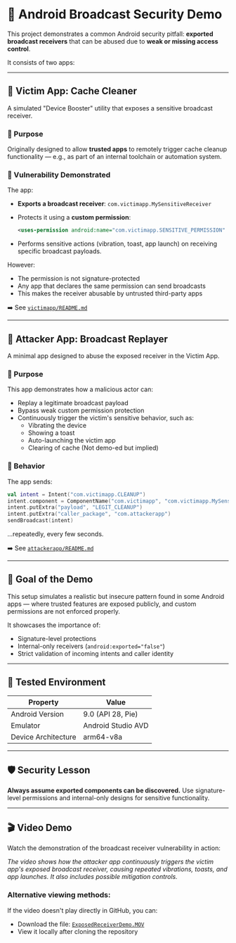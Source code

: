 # 🧪 Android Broadcast Security Demo

This project demonstrates a common Android security pitfall: **exported broadcast receivers** that can be abused due to **weak or missing access control**.

It consists of two apps:

---

## 📱 Victim App: Cache Cleaner

A simulated "Device Booster" utility that exposes a sensitive broadcast receiver.

### 🔹 Purpose

Originally designed to allow **trusted apps** to remotely trigger cache cleanup functionality — e.g., as part of an internal toolchain or automation system.

### 🔹 Vulnerability Demonstrated

The app:

- **Exports a broadcast receiver**:
  `com.victimapp.MySensitiveReceiver`

- Protects it using a **custom permission**:
  ```xml
  <uses-permission android:name="com.victimapp.SENSITIVE_PERMISSION" />
  ```

- Performs sensitive actions (vibration, toast, app launch) on receiving specific broadcast payloads.

However:

- The permission is not signature-protected
- Any app that declares the same permission can send broadcasts
- This makes the receiver abusable by untrusted third-party apps

➡️ See [`victimapp/README.md`](./victimapp/README.md)

---

## 🚨 Attacker App: Broadcast Replayer

A minimal app designed to abuse the exposed receiver in the Victim App.

### 🔹 Purpose

This app demonstrates how a malicious actor can:

- Replay a legitimate broadcast payload
- Bypass weak custom permission protection
- Continuously trigger the victim's sensitive behavior, such as:
  - Vibrating the device
  - Showing a toast
  - Auto-launching the victim app
  - Clearing of cache (Not demo-ed but implied)

### 🔹 Behavior

The app sends:

```kotlin
val intent = Intent("com.victimapp.CLEANUP")
intent.component = ComponentName("com.victimapp", "com.victimapp.MySensitiveReceiver")
intent.putExtra("payload", "LEGIT_CLEANUP")
intent.putExtra("caller_package", "com.attackerapp")
sendBroadcast(intent)
```

...repeatedly, every few seconds.

➡️ See [`attackerapp/README.md`](./attackerapp/README.md)

---

## 🎯 Goal of the Demo

This setup simulates a realistic but insecure pattern found in some Android apps — where trusted features are exposed publicly, and custom permissions are not enforced properly.

It showcases the importance of:

- Signature-level protections
- Internal-only receivers (`android:exported="false"`)
- Strict validation of incoming intents and caller identity

---

## 🧪 Tested Environment

| Property             | Value                          |
|----------------------|-------------------------------|
| Android Version      | 9.0 (API 28, Pie)              |
| Emulator             | Android Studio AVD             |
| Device Architecture  | arm64-v8a                      |

---

## 🛡️ Security Lesson

**Always assume exported components can be discovered.**
Use signature-level permissions and internal-only designs for sensitive functionality.

---

## 🎬 Video Demo

Watch the demonstration of the broadcast receiver vulnerability in action:



*The video shows how the attacker app continuously triggers the victim app's exposed broadcast receiver, causing repeated vibrations, toasts, and app launches. It also includes possible mitigation controls.*

### Alternative viewing methods:

If the video doesn't play directly in GitHub, you can:
- Download the file: [`ExposedReceiverDemo.MOV`](./ExposedReceiverDemo.MOV)
- View it locally after cloning the repository

